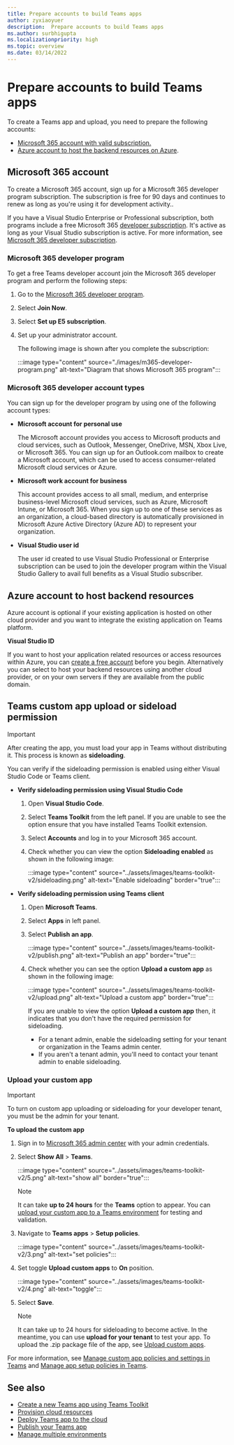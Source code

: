 ```yaml
---
title: Prepare accounts to build Teams apps
author: zyxiaoyuer
description:  Prepare accounts to build Teams apps
ms.author: surbhigupta
ms.localizationpriority: high
ms.topic: overview
ms.date: 03/14/2022
---
```

# Prepare accounts to build Teams apps

To create a Teams app and upload, you need to prepare the following accounts:

* [Microsoft 365 account with valid subscription.](accounts.md#microsoft-365-account)
* [Azure account to host the backend resources on Azure](accounts.md#azure-account-to-host-backend-resources).

## Microsoft 365 account

To create a Microsoft 365 account, sign up for a Microsoft 365 developer program subscription. The subscription is free for 90 days and continues to renew as long as you're using it for development activity..

If you have a Visual Studio Enterprise or Professional subscription, both programs include a free Microsoft 365 [developer subscription](https://aka.ms/MyVisualStudioBenefits). It's active as long as your Visual Studio subscription is active. For more information, see [Microsoft 365 developer subscription](https://developer.microsoft.com/microsoft-365/dev-program).

### Microsoft 365 developer program

To get a free Teams developer account join the Microsoft 365 developer program and perform the following steps:

1. Go to the [Microsoft 365 developer program](https://developer.microsoft.com/microsoft-365/dev-program).
2. Select **Join Now**.
3. Select **Set up E5 subscription**.
4. Set up your administrator account.

   The following image is shown after you complete the subscription:

    :::image type="content" source="./images/m365-developer-program.png" alt-text="Diagram that shows Microsoft 365 program":::

### Microsoft 365 developer account types

You can sign up for the developer program by using one of the following account types:

- **Microsoft account for personal use**

    The Microsoft account provides you access to Microsoft products and cloud services, such as Outlook, Messenger, OneDrive, MSN, Xbox Live, or Microsoft 365. You can sign up for an Outlook.com mailbox to create a Microsoft account, which can be used to access consumer-related Microsoft cloud services or Azure.

- **Microsoft work account for business**

     This account provides access to all small, medium, and enterprise business-level Microsoft cloud services, such as Azure, Microsoft Intune, or Microsoft 365. When you sign up to one of these services as an organization, a cloud-based directory is automatically provisioned in Microsoft Azure Active Directory (Azure AD) to represent your organization.

- **Visual Studio user id**

    The user id created to use Visual Studio Professional or Enterprise subscription can be used to join the developer program within the Visual Studio Gallery to avail full benefits as a Visual Studio subscriber.

## Azure account to host backend resources

Azure account is optional if your existing application is hosted on other cloud provider and you want to integrate the existing application on Teams platform.

**Visual Studio ID**

If you want to host your application related resources or access resources within Azure, you can [create a free account](https://azure.microsoft.com/free/) before you begin. Alternatively you can select to host your backend resources using another cloud provider, or on your own servers if they are available from the public domain.

## Teams custom app upload or sideload permission

> [!IMPORTANT]
> After creating the app, you must load your app in Teams without distributing it. This process is known as **sideloading**.

   You can verify if the sideloading permission is enabled using either Visual Studio Code or Teams client.

* **Verify sideloading permission using Visual Studio Code**

    1. Open **Visual Studio Code**.
    1. Select **Teams Toolkit** from the left panel. If you are unable to see the option ensure that you have installed Teams Toolkit extension.
    1. Select **Accounts** and log in to your Microsoft 365 account.
    1. Check whether you can view the option **Sideloading enabled** as shown in the following image:

       :::image type="content" source="../assets/images/teams-toolkit-v2/sideloading.png" alt-text="Enable sideloading" border="true":::

* **Verify sideloading permission using Teams client**

    1. Open **Microsoft Teams**.
    2. Select **Apps** in left panel.
    3. Select **Publish an app**.

       :::image type="content" source="../assets/images/teams-toolkit-v2/publish.png" alt-text="Publish an app" border="true":::

    4. Check whether you can see the option **Upload a custom app** as shown in the following image:

       :::image type="content" source="../assets/images/teams-toolkit-v2/upload.png" alt-text="Upload a custom app" border="true":::

        If you are unable to view the option **Upload a custom app** then, it indicates that you don't have the required permission for sideloading.
        * For a tenant admin, enable the sideloading setting for your tenant or organization in the Teams admin center.
        * If you aren't a tenant admin, you'll need to contact your tenant admin to enable sideloading.

### Upload your custom app

> [!IMPORTANT]
> To turn on custom app uploading or sideloading for your developer tenant, you must be the admin for your tenant.

**To upload the custom app**

1. Sign in to [Microsoft 365 admin center](https://admin.microsoft.com/Adminportal/Home?source=applauncher#/homepage#/) with your admin credentials.

2. Select **Show All** > **Teams**.

    :::image type="content" source="../assets/images/teams-toolkit-v2/5.png" alt-text="show all" border="true":::

   > [!Note]
   > It can take **up to 24 hours** for the **Teams** option to appear. You can [upload your custom app to a Teams environment](/microsoftteams/upload-custom-apps) for testing and validation.

3. Navigate to **Teams apps** > **Setup policies**.

   :::image type="content" source="../assets/images/teams-toolkit-v2/3.png" alt-text="set policies":::

4. Set toggle **Upload custom apps** to **On** position.

   :::image type="content" source="../assets/images/teams-toolkit-v2/4.png" alt-text="toggle":::

5. Select **Save**.

   > [!Note]
   > It can take up to 24 hours for sideloading to become active. In the meantime, you can use **upload for your tenant** to test your app. To upload the .zip package file of the app, see [Upload custom apps](/microsoftteams/teams-app-setup-policies).

For more information, see [Manage custom app policies and settings in Teams](/microsoftteams/teams-custom-app-policies-and-settings) and [Manage app setup policies in Teams](/microsoftteams/teams-app-setup-policies).

## See also

* [Create a new Teams app using Teams Toolkit](create-new-project.md)
* [Provision cloud resources](provision.md)
* [Deploy Teams app to the cloud](deploy.md)
* [Publish your Teams app](TeamsFx-collaboration.md)
* [Manage multiple environments](TeamsFx-multi-env.md)